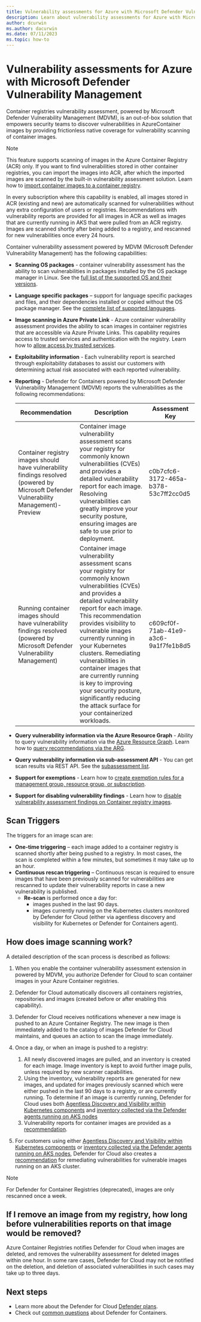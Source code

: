 ```yaml
---
title: Vulnerability assessments for Azure with Microsoft Defender Vulnerability Management
description: Learn about vulnerability assessments for Azure with Microsoft Defender Vulnerability Management.
author: dcurwin
ms.author: dacurwin
ms.date: 07/11/2023
ms.topic: how-to
---
```


# Vulnerability assessments for Azure with Microsoft Defender Vulnerability Management

Container registries vulnerability assessment, powered by Microsoft Defender Vulnerability Management (MDVM), is an out-of-box solution that empowers security teams to discover vulnerabilities in AzureContainer images by providing frictionless native coverage for vulnerability scanning of container images.

> [!NOTE]
> This feature supports scanning of images in the Azure Container Registry (ACR) only. If you want to find vulnerabilities stored in other container registries, you can import the images into ACR, after which the imported images are scanned by the built-in vulnerability assessment solution. Learn how to [import container images to a container registry](/azure/container-registry/container-registry-import-images).

In every subscription where this capability is enabled, all images stored in ACR (existing and new) are automatically scanned for vulnerabilities without any extra configuration of users or registries. Recommendations with vulnerability reports are provided for all images in ACR as well as images that are currently running in AKS that were pulled from an ACR registry. Images are scanned shortly after being added to a registry, and rescanned for new vulnerabilities once every 24 hours.

Container vulnerability assessment powered by MDVM (Microsoft Defender Vulnerability Management) has the following capabilities:  

- **Scanning OS packages** - container vulnerability assessment has the ability to scan vulnerabilities in packages installed by the OS package manager in Linux. See the [full list of the supported OS and their versions](support-agentless-containers-posture.md#registries-and-images---powered-by-mdvm).
- **Language specific packages** – support for language specific packages and files, and their dependencies installed or copied without the OS package manager. See the [complete list of supported languages](support-agentless-containers-posture.md#registries-and-images---powered-by-mdvm).  
- **Image scanning in Azure Private Link** - Azure container vulnerability assessment provides the ability to scan images in container registries that are accessible via Azure Private Links. This capability requires access to trusted services and authentication with the registry. Learn how to [allow access by trusted services](/azure/container-registry/container-registry-private-link#container-registry/allow-access-trusted-services).
- **Exploitability information** - Each vulnerability report is searched through exploitability databases to assist our customers with determining actual risk associated with each reported vulnerability.  
- **Reporting** - Defender for Containers powered by Microsoft Defender Vulnerability Management (MDVM)  reports the vulnerabilities as the following recommendations:

    | Recommendation | Description | Assessment Key
    |--|--|--|
    | Container registry images should have vulnerability findings resolved (powered by Microsoft Defender Vulnerability Management)-Preview | Container image vulnerability assessment scans your registry for commonly known vulnerabilities (CVEs) and provides a detailed vulnerability report for each image. Resolving vulnerabilities can greatly improve your security posture, ensuring images are safe to use prior to deployment. | c0b7cfc6-3172-465a-b378-53c7ff2cc0d5 |
    | Running container images should have vulnerability findings resolved (powered by Microsoft Defender Vulnerability Management) | Container image vulnerability assessment scans your registry for commonly known vulnerabilities (CVEs) and provides a detailed vulnerability report for each image. This recommendation provides visibility to vulnerable images currently running in your Kubernetes clusters. Remediating vulnerabilities in container images that are currently running is key to improving your security posture, significantly reducing the attack surface for your containerized workloads. | c609cf0f-71ab-41e9-a3c6-9a1f7fe1b8d5 |

- **Query vulnerability information via the Azure Resource Graph** - Ability to query vulnerability information via the [Azure Resource Graph](/azure/governance/resource-graph/overview#how-resource-graph-complements-azure-resource-manager). Learn how to [query recommendations via the ARG](review-security-recommendations.md#review-recommendation-data-in-azure-resource-graph-arg).
- **Query vulnerability information via sub-assessment API** - You can get scan results via REST API. See the [subassessment list](/rest/api/defenderforcloud/sub-assessments/get?tabs=HTTP).
- **Support for exemptions** - Learn how to  [create exemption rules for a management group, resource group, or subscription](disable-vulnerability-findings-containers.md#support-for-exemptions).
- **Support for disabling vulnerability findings** - Learn how to [disable vulnerability assessment findings on Container registry images](disable-vulnerability-findings-containers.md).

## Scan Triggers

The triggers for an image scan are:

- **One-time triggering** – each image added to a container registry is scanned shortly after being pushed to a registry. In most cases, the scan is completed within a few minutes, but sometimes it may take up to an hour.
- **Continuous rescan triggering** – Continuous rescan is required to ensure images that have been previously scanned for vulnerabilities are rescanned to update their vulnerability reports in case a new vulnerability is published.
  - **Re-scan** is performed once a day for:  
    - images pushed in the last 90 days.  
    - images currently running on the Kubernetes clusters monitored by Defender for Cloud (either via agentless discovery and visibility for Kubernetes or Defender for Containers agent).

## How does image scanning work?

A detailed description of the scan process is described as follows:

1. When you enable the container vulnerability assessment extension in powered by MDVM, you authorize Defender for Cloud to scan container images in your Azure Container registries.  
1. Defender for Cloud automatically discovers all containers registries, repositories and images (created before or after enabling this capability).
1. Defender for Cloud receives notifications whenever a new image is pushed to an Azure Container Registry. The new image is then immediately added to the catalog of images Defender for Cloud maintains, and queues an action to scan the image immediately.
1. Once a day, or when an image is pushed to a registry:

   1. All newly discovered images are pulled, and an inventory is created for each image. Image inventory is kept to avoid further image pulls, unless required by new scanner capabilities.​
   1. Using the inventory, vulnerability reports are generated for new images, and updated for images previously scanned which were either pushed in the last 90 days to a registry, or are currently running. To determine if an image is currently running, Defender for Cloud uses both [Agentless Discovery and Visibility within Kubernetes components](/azure/defender-for-cloud/concept-agentless-containers) and [inventory collected via the Defender agents running on AKS nodes](defender-for-containers-enable.md#deploy-the-defender-profile)
   1. Vulnerability reports for container images are provided as a [recommendation](https://ms.portal.azure.com/#view/Microsoft_Azure_Security_CloudNativeCompute/PhoenixContainerRegistryRecommendationDetailsBlade/assessmentKey/c0b7cfc6-3172-465a-b378-53c7ff2cc0d5).
1. For customers using either [Agentless Discovery and Visibility within Kubernetes components](concept-agentless-containers.md) or [inventory collected via the Defender agents running on AKS nodes](defender-for-containers-enable.md#deploy-the-defender-profile), Defender for Cloud also creates a [recommendation](https://ms.portal.azure.com/#view/Microsoft_Azure_Security_CloudNativeCompute/ContainersRuntimeRecommendationDetailsBlade/assessmentKey/c609cf0f-71ab-41e9-a3c6-9a1f7fe1b8d5) for remediating vulnerabilities for vulnerable images running on an AKS cluster.

> [!NOTE]
> For Defender for Container Registries (deprecated), images are only rescanned once a week.

## If I remove an image from my registry, how long before vulnerabilities reports on that image would be removed?

Azure Container Registries notifies Defender for Cloud when images are deleted, and removes the vulnerability assessment for deleted images within one hour. In some rare cases, Defender for Cloud may not be notified on the deletion, and deletion of associated vulnerabilities in such cases may take up to three days.

## Next steps

- Learn more about the Defender for Cloud [Defender plans](defender-for-cloud-introduction.md#protect-cloud-workloads).
- Check out [common questions](faq-defender-for-containers.yml) about Defender for Containers.
